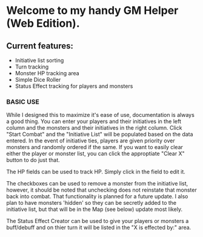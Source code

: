 # Welcome to my handy GM Helper (Web Edition).  
## Current features:
 - Initiative list sorting
 - Turn tracking 
 - Monster HP tracking area
 - Simple Dice Roller
 - Status Effect tracking for players and monsters

### BASIC USE 

While I designed this to maximize it's ease of use, documentation is always a good thing.  You can enter your players and their initiatives in the left column and the monsters and their initiatives in the right column.  Click "Start Combat" and the "Initiative List" will be populated based on the data entered.  In the event of initiative ties, players are given priority over monsters and randomly ordered if the same.  If you want to easily clear either the player or monster list, you can click the approptiate "Clear X" button to do just that.

The HP fields can be used to track HP.  Simply click in the field to edit it. 

The checkboxes can be used to remove a monster from the initiative list, however, it should be noted that unchecking does not reinstate that monster back into combat.  That functionality is planned for a future update.  I also plan to have monsters 'hidden' so they can be secretly added to the initiative list, but that will be in the Map (see below) update most likely.

The Status Effect Creator can be used to give your players or monsters a buff/debuff and on thier turn it will be listed in the "X is effected by:" area.
